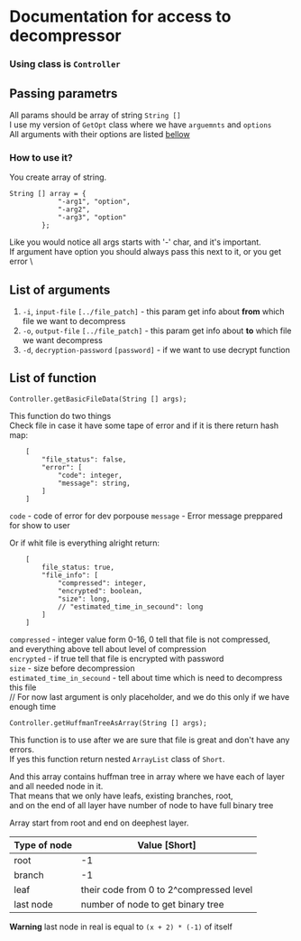 # Documentation for access to decompressor

### Using class is `Controller`

## Passing parametrs

All params should be array of string `String []` \
I use my version of `GetOpt` class where we have `arguemnts` and `options` \
All arguments with their options are listed [bellow](##List-of-arguments) 

### How to use it?
You create array of string.

```
String [] array = {
            "-arg1", "option",
            "-arg2",
            "-arg3", "option"
        };
```

Like you would notice all args starts with '-' char, and it's important. \
If argument have option you should always pass this next to it, or you get error \

## List of arguments

1. `-i`, `input-file` `[../file_patch]` - this param get info about __from__ which file we want to decompress
2. `-o`, `output-file` `[../file_patch]` - this param get info about __to__ which file we want  decompress
3. `-d`, `decryption-password` `[password]` - if we want to use decrypt function


## List of function

`Controller.getBasicFileData(String [] args);`

This function do two things \
Check file in case it have some tape of error and if it is there return hash map:

```
    [
        "file_status": false,
        "error": [
            "code": integer,
            "message": string,
        ]
    ]
```

`code` - code of error for dev porpouse
`message` - Error message preppared for show to user

Or if whit file is everything alright return:

```
    [
        file_status: true,
        "file_info": [
            "compressed": integer,
            "encrypted": boolean,
            "size": long,
            // "estimated_time_in_secound": long 
        ]
    ]
```

`compressed` - integer value form 0-16, 0 tell that file is not compressed, \
and everything above tell about level of compression \
`encrypted` - if true tell that file is encrypted with password \
`size` - size before decompression \
`estimated_time_in_secound` - tell about time which is need to decompress this file \
// For now last argument is only placeholder, and we do this only if we have enough time

`Controller.getHuffmanTreeAsArray(String [] args);`

This function is to use after we are sure that file is great and don't have any errors. \
If yes this function return nested `ArrayList` class of `Short`. 

And this array contains huffman tree in array where we have each of layer and all needed node in it. \
That means that we only have leafs, existing branches, root, \
and on the end of all layer have number of node to have full binary tree 

Array start from root and end on deephest layer.

| Type of node | Value [Short]                           |
|--------------|-----------------------------------------|
| root         | -1                                      |
| branch       | -1                                      |
| leaf         | their code from 0 to 2^compressed level |
| last node    | number of node to get binary tree       | 

**Warning** last node in real is equal to `(x + 2) * (-1)` of itself

